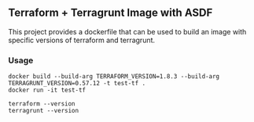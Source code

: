 ## Terraform + Terragrunt Image with ASDF
This project provides a dockerfile that can be used to build an image with specific versions of terraform and terragrunt.

### Usage
```shell
docker build --build-arg TERRAFORM_VERSION=1.8.3 --build-arg TERRAGRUNT_VERSION=0.57.12 -t test-tf .
docker run -it test-tf
```
```shell
terraform --version
terragrunt --version
```
